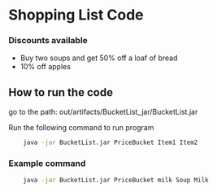 # Shopping List Code


### Discounts available 
<ul>
    <li>Buy two soups and get 50% off a loaf of bread</li>
    <li>10% off apples</li>
</ul>

## How to run the code

go to the path: out/artifacts/BucketList_jar/BucketList.jar

Run the following command to run program
```cmd
    java -jar BucketList.jar PriceBucket Item1 Item2
```

### Example command 
```cmd
    java -jar BucketList.jar PriceBucket milk Soup Milk 
```